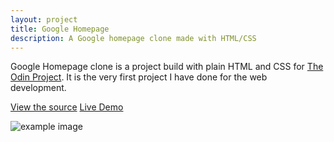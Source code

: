 ```yaml
---
layout: project
title: Google Homepage
description: A Google homepage clone made with HTML/CSS
---
```


Google Homepage clone is a project build with plain HTML and CSS for [The Odin Project](https://theodinproject.com).
It is the very first project I have done for the web development.

<a href="https://github.com/sejego/google-homepage"><span class="label">View the source</span></a>
<a href="https://sejego.github.io/google-homepage/"><span class="label">Live Demo</span></a>

![example image]({{site.url}}/assets/images/google-homepage.png "Etch-a-Sketch")
